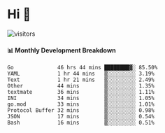 # Hi 👋
 
![visitors](https://visitor-badge.glitch.me/badge?page_id=sorcererxw.sorcererx)

#### 📊 Monthly Development Breakdown

<!--START_SECTION:waka-->
```text
Go              46 hrs 44 mins ████████▓░ 85.50%
YAML            1 hr 44 mins   ▒░░░░░░░░░ 3.19%
Text            1 hr 21 mins   ▒░░░░░░░░░ 2.49%
Other           44 mins        ▒░░░░░░░░░ 1.35%
textmate        36 mins        ▒░░░░░░░░░ 1.11%
INI             34 mins        ▒░░░░░░░░░ 1.05%
go.mod          33 mins        ▒░░░░░░░░░ 1.01%
Protocol Buffer 32 mins        ▒░░░░░░░░░ 0.98%
JSON            17 mins        ▒░░░░░░░░░ 0.54%
Bash            16 mins        ▒░░░░░░░░░ 0.51%
```
<!--END_SECTION:waka-->
